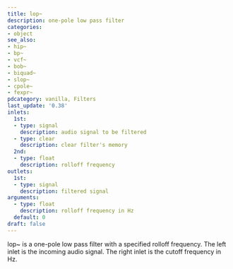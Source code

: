 ```yaml
---
title: lop~
description: one-pole low pass filter
categories:
- object
see_also:
- hip~
- bp~
- vcf~
- bob~
- biquad~
- slop~
- cpole~
- fexpr~
pdcategory: vanilla, Filters
last_update: '0.38'
inlets:
  1st:
  - type: signal
    description: audio signal to be filtered
  - type: clear
    description: clear filter's memory
  2nd:
  - type: float
    description: rolloff frequency
outlets:
  1st:
  - type: signal
    description: filtered signal
arguments:
  - type: float
    description: rolloff frequency in Hz 
  default: 0
draft: false
---
```

lop~ is a one-pole low pass filter with a specified rolloff frequency. The left inlet is the incoming audio signal. The right inlet is the cutoff frequency in Hz.
